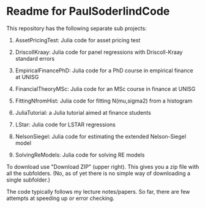 Readme for PaulSoderlindCode
============================

This repository has the following separate sub projects:

1. AssetPricingTest: Julia code for asset pricing test

2. DriscollKraay: Julia code for panel regressions with Driscoll-Kraay standard errors

3. EmpiricalFinancePhD: Julia code for a PhD course in empirical finance at UNISG

4. FinancialTheoryMSc: Julia code for an MSc course in finance at UNISG

5. FittingNfromHist: Julia code for fitting N(mu,sigma2) from a histogram

6. JuliaTutorial: a Julia tutorial aimed at finance students

7. LStar: Julia code for LSTAR regressions

8. NelsonSiegel: Julia code for estimating the extended Nelson-Siegel model

9. SolvingReModels: Julia code for solving RE models


To download use "Download ZIP" (upper right). This gives you a zip file with all the subfolders. (No, as of yet there is no simple way of downloading a single subfolder.)

The code typically follows my lecture notes/papers. So far, there are few attempts at speeding up or error checking.
